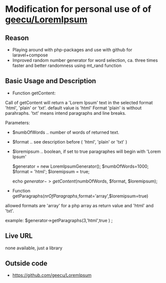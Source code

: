 # Modification for personal use of of [geecu/LoremIpsum](https://github.com/geecu/LoremIpsum)

## Reason

* Playing around with php-packages and use with github for laravel+compose
* Improved random number generator for word selection, ca. three times faster and better randomness using mt_rand function

## Basic Usage and Description

* Function getContent:

Call of getContent will return a 'Lorem Ipsum' text in the selected format 'html', 'plain' or 'txt'. default value is 'html'
Format 'plain' is without parahraphs. 'txt' means intend paragraphs and line breaks.


Parameters:
* $numbOfWords .. number of words of returned text.
* $format .. see description before ( 'html', 'plain' or 'txt' )
* $loremipsum .. boolean, if set to true paragraphes will begin with 'Lorem Ipsum'


    $generator = new LoremIpsumGenerator();
    $numbOfWords=1000; $format = 'html'; $loremipsum = true;

    echo $generator->getContent($numbOfWords, $format, $loremipsum);


* Function getParagraphs($nrOfParagraphs,$format='array',$loremipsum=true)

allowed formats are 'array' for a php array as return value and 'html' and 'txt'.

example: $generator->getParagraphs(3,'html',true ) ;


## Live URL
none available, just a library

## Outside code

* https://github.com/geecu/LoremIpsum

